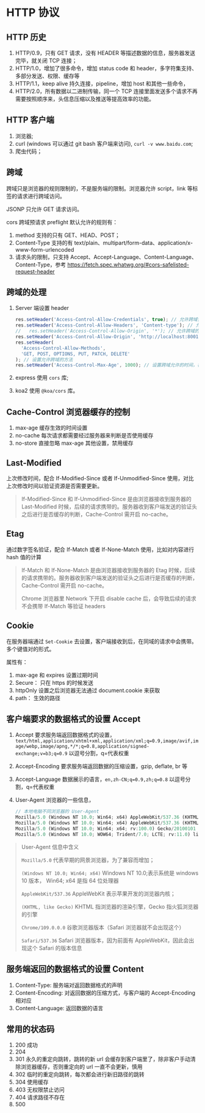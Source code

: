 # HTTP 协议

## HTTP 历史

1. HTTP/0.9，只有 GET 请求，没有 HEADER 等描述数据的信息，服务器发送完毕，就关闭 TCP 连接；
2. HTTP/1.0，增加了很多命令，增加 status code 和 header，多字符集支持、多部分发送、权限、缓存等
3. HTTP/1.1，keep alive 持久连接，pipeline，增加 host 和其他一些命令，
4. HTTP/2.0，所有数据以二进制传输，同一个 TCP 连接里面发送多个请求不再需要按照顺序来，头信息压缩以及推送等提高效率的功能。

## HTTP 客户端

1. 浏览器;
2. curl (windows 可以通过 git bash 客户端来访问), `curl -v www.baidu.com`;
3. 爬虫代码；

## 跨域

跨域只是浏览器的规则限制的，不是服务端的限制。浏览器允许 script，link 等标签的请求进行跨域访问。

JSONP 只允许 GET 请求访问。

cors 跨域预请求 preflight 默认允许的规则有：

1. method 支持的只有 GET、HEAD、POST；
2. Content-Type 支持的有 text/plain、multipart/form-data、application/x-www-form-urlencoded
3. 请求头的限制，只支持 Accept、Accept-Language、Content-Language、Content-Type，参考 <https://fetch.spec.whatwg.org/#cors-safelisted-request-header>

## 跨域的处理

1. Server 端设置 header

   ```js
   res.setHeader('Access-Control-Allow-Credentials', true); // 允许跨域使用凭证
   res.setHeader('Access-Control-Allow-Headers', 'Content-type'); // 允许跨域添加的额外header
   //   res.setHeader('Access-Control-Allow-Origin', '*'); // 允许跨域的 origin
   res.setHeader('Access-Control-Allow-Origin', 'http://localhost:8001'); // 允许指定的 origin 跨域
   res.setHeader(
     'Access-Control-Allow-Methods',
     'GET, POST, OPTIONS, PUT, PATCH, DELETE'
   ); // 设置允许跨域的方法
   res.setHeader('Access-Control-Max-Age', 1000); // 设置跨域允许的时间，在允许的时间内，请求不会再次发送preflight预检请求
   ```

2. express 使用 `cors` 库;
3. koa2 使用 `@koa/cors` 库。

## Cache-Control 浏览器缓存的控制

1. max-age 缓存生效的时间设置
2. no-cache 每次请求都需要经过服务器来判断是否使用缓存
3. no-store 直接忽略 max-age 其他设置，禁用缓存

## Last-Modified

上次修改时间，配合 If-Modified-Since 或者 If-Unmodified-Since 使用，对比上次修改时间以验证资源是否需要更新。

> If-Modified-Since 和 If-Unmodified-Since 是由浏览器接收到服务器的 Last-Modified 时候，后续的请求携带的。服务器收到客户端发送的验证头之后进行是否缓存的判断，Cache-Control 需开启 no-cache。

## Etag

通过数字签名验证，配合 If-Match 或者 If-None-Match 使用，比如对内容进行 hash 值的计算

> If-Match 和 If-None-Match 是由浏览器接收到服务器的 Etag 时候，后续的请求携带的。服务器收到客户端发送的验证头之后进行是否缓存的判断，Cache-Control 需开启 no-cache。
>
> Chrome 浏览器里 Network 下开启 disable cache 后，会导致后续的请求不会携带 If-Match 等验证 headers

## Cookie

在服务器端通过 `Set-Cookie` 去设置，客户端接收到后，在同域的请求中会携带。多个键值对的形式。

属性有：

1. max-age 和 expires 设置过期时间
2. Secure： 只在 https 的时候发送
3. httpOnly 设置之后浏览器无法通过 document.cookie 来获取
4. path： 生效的路径

## 客户端要求的数据格式的设置 Accept

1. Accept 要求服务端返回数据格式的设置，`text/html,application/xhtml+xml,application/xml;q=0.9,image/avif,image/webp,image/apng,*/*;q=0.8,application/signed-exchange;v=b3;q=0.9` 以逗号分割，q=代表权重
2. Accept-Encoding 要求服务端返回数据的压缩设置，gzip, deflate, br 等
3. Accept-Language 数据展示的语言，`en,zh-CN;q=0.9,zh;q=0.8` 以逗号分割，q=代表权重
4. User-Agent 浏览器的一些信息，

   ```js
   // 本地电脑不同浏览器的 User-Agent
   Mozilla/5.0 (Windows NT 10.0; Win64; x64) AppleWebKit/537.36 (KHTML, like Gecko) Chrome/109.0.0.0 Safari/537.36  // Chrome
   Mozilla/5.0 (Windows NT 10.0; Win64; x64) AppleWebKit/537.36 (KHTML, like Gecko) Chrome/109.0.0.0 Safari/537.36 Edg/109.0.1518.55  // Edge
   Mozilla/5.0 (Windows NT 10.0; Win64; x64; rv:100.0) Gecko/20100101 Firefox/100.0  // FireFox
   Mozilla/5.0 (Windows NT 10.0; WOW64; Trident/7.0; LCTE; rv:11.0) like Gecko  // ie11
   ```

> User-Agent 信息中含义
>
> `Mozilla/5.0` 代表早期的网景浏览器，为了兼容而增加；
>
> `(Windows NT 10.0; Win64; x64)` Windows NT 10.0;表示系统是 windows 10 版本， Win64; x64 是指 64 位处理器
>
> `AppleWebKit/537.36` AppleWebKit 表示苹果开发的浏览器内核；
>
> `(KHTML, like Gecko)` KHTML 指浏览器的渲染引擎，Gecko 指火狐浏览器的引擎
>
> `Chrome/109.0.0.0` 谷歌浏览器版本（Safari 浏览器就不会出现这个）
>
> `Safari/537.36` Safari 浏览器版本，因为前面有 AppleWebKit，因此会出现这个 Safari 的版本信息

## 服务端返回的数据格式的设置 Content

1. Content-Type: 服务端对返回数据格式的声明
2. Content-Encoding: 对返回数据的压缩方式，与客户端的 Accept-Encoding 相对应
3. Content-Language: 返回数据的语言

## 常用的状态码

1. 200 成功
2. 204
3. 301 永久的重定向跳转，跳转的新 url 会缓存到客户端里了，除非客户手动清除浏览器缓存，否则重定向的 url 一直不会更新，慎用
4. 302 临时的重定向跳转，每次都会进行新旧路径的跳转
5. 304 使用缓存
6. 403 无权限禁止访问
7. 404 请求路径不存在
8. 500
